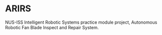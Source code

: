 # ARIRS
NUS-ISS Intelligent Robotic Systems practice module project, Autonomous Robotic Fan Blade Inspect and Repair System.
